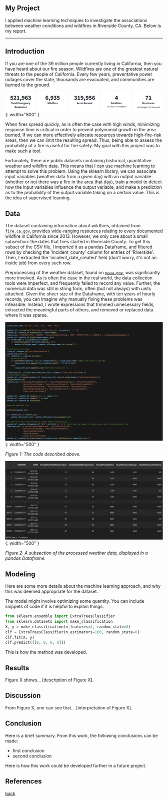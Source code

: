 ## My Project

I applied machine learning techniques to investigate the associations between weather conditions and wildfires in Riverside County, CA. Below is my report.

***

## Introduction 

If you are one of the 39 million people currently living in California, then you have heard about our fire season. Wildfires are one of the greatest natural threats to the people of California. Every few years, preventative power outages cover the state, thousands are evacuated, and communities are burned to the ground.

![](assets/IMG/2023_stats.png){: width="800" }

When fires spread quickly, as is often the case with high winds, minimizing response time is critical in order to prevent polynomial growth in the area burned. If we can more effectively allocate resources towards high-fire-risk areas, then we can limit the resulting spread. Thus, being able to assess the probability of a fire is useful for fire safety. My goal with this project was to make such a tool.

Fortunately, there are public datasets containing historical, quantitative weather and wildfire data. This means that I can use machine learning to attempt to solve this problem. Using the sklearn library, we can associate input variables (weather data from a given day) with an output variable (whether or not there was a fire in the area that day), train a model to detect how the input variables influence the output variable, and make a prediction as to the probability of the output variable taking on a certain value. This is the idea of supervised learning.

## Data

The dataset containing information about wildfires, obtained from [`fire.ca.gov`](fire.ca.gov), provides wide-ranging resources relating to every documented wildfire in California since 2013. However, we only care about a small subsection: the dates that fires started in Riverside County. To get this subset of the CSV file, I imported it as a pandas Dataframe, and filtered rows by checking the  'incident_county' column for entries of 'Riverside'. Then, I extracted the 'incident_date_created' field (don't worry, it's not an inside job) from every such row.

Preprocessing of the weather dataset, found on [`noaa.gov`](noaa.gov), was significantly more involved. As is often the case in the real world, the data collection tools were imperfect, and frequently failed to record any value. Further, the numerical data was still in string form, often (but not always) with units attached. Given the sheer size of the Dataframe, with ten years of hourly records, you can imagine why manually fixing these problems was infeasible. Instead, I wrote expressions that trimmed unnecessary fields, extracted the meaningful parts of others, and removed or replaced data where it was sparse.

![](assets/IMG/weather_preprocessing.png){: width="500" }

*Figure 1: The code described above.*

![](assets/IMG/dataframe_after_processing.png){: width="500" }

*Figure 2: A subsection of the processed weather data, displayed in a pandas Dataframe.*

## Modeling

Here are some more details about the machine learning approach, and why this was deemed appropriate for the dataset. 

The model might involve optimizing some quantity. You can include snippets of code if it is helpful to explain things.

```python
from sklearn.ensemble import ExtraTreesClassifier
from sklearn.datasets import make_classification
X, y = make_classification(n_features=4, random_state=0)
clf = ExtraTreesClassifier(n_estimators=100, random_state=0)
clf.fit(X, y)
clf.predict([[0, 0, 0, 0]])
```

This is how the method was developed.

## Results

Figure X shows... [description of Figure X].

## Discussion

From Figure X, one can see that... [interpretation of Figure X].

## Conclusion

Here is a brief summary. From this work, the following conclusions can be made:
* first conclusion
* second conclusion

Here is how this work could be developed further in a future project.

## References

[back](./)

